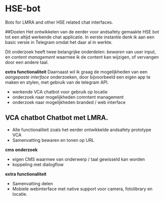 # HSE-bot
Bots for LMRA and other HSE related chat interfaces.

##Doelen
Het ontwikkelen van de eerder voor andsafety gemaakte HSE bot tot een altijd werkende chat applicatie. In eerste instantie denk ik aan een basic versie in Telegram omdat het daar al in werkte.

Dit onderzoek heeft twee belangrijke onderdelen: *bewaren* van user input, en *content management* waarmee ik de content kan wijzigen, of vervangen door een andere taal.  

**extra functionaliteit**
Daarnaast wil ik graag de mogelijkheden van een *aangepaste interface* onderzoeken, door bijvoorbeeld een eigen app te maken en stylen, met gebruik van de telegram API. 


- werkende VCA chatbot voor gebruik op locatie
- onderzoek naar mogelijkheden comntent management
- onderzoek naar mogelijkheden branded / web interface


##  VCA chatbot Chatbot met LMRA.

- Alle functionaliteit zoals het eerder ontwikkelde andsafety prototype VCA 
- Samenvatting bewaren en tonen op URL

**cms onderzoek**
- eigen CMS waarmee van onderwerp / taal gewisseld kan worden 
- koppeling met dialogflow

**extra functionaliteit**
- Samenvatting delen
- Mobiele webinterface met native support voor camera, fotolibrary en locatie.







